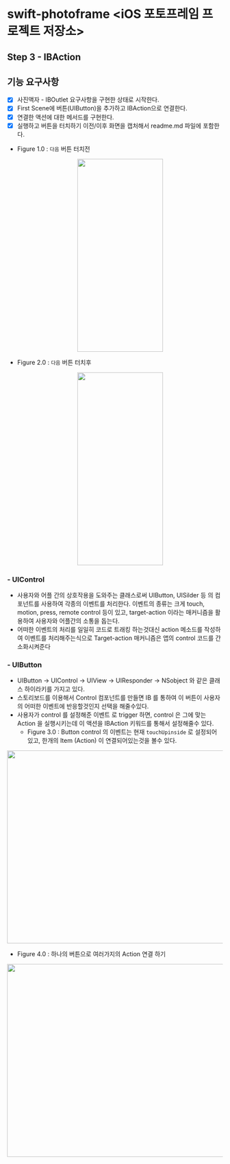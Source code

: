# swift-photoframe <iOS 포토프레임 프로젝트 저장소> 

## Step 3 - IBAction

## 기능 요구사항

- [X] 사진액자 - IBOutlet 요구사항을 구현한 상태로 시작한다.
- [X] First Scene에 버튼(UIButton)을 추가하고 IBAction으로 연결한다.
- [X] 연결한 액션에 대한 메서드를 구현한다.
- [X] 실행하고 버튼을 터치하기 이전/이후 화면을 캡처해서 readme.md 파일에 포함한다.

- Figure 1.0 : `다음` 버튼 터치전
  <p align="center">
   <img src="https://user-images.githubusercontent.com/36659877/154191709-08e53c4d-c04b-408f-8438-131f3cb49d6e.png" width="200" height="450"> 
  </p>

- Figure 2.0 : `다음` 버튼 터치후
  <p align="center">
   <img src="https://user-images.githubusercontent.com/36659877/154191760-ac213261-a30e-4042-815e-885d5be6b646.png" width="200" height="450"> 
  </p>


### - UIControl 
- 사용자와 어플 간의 상호작용을 도와주는 클래스로써 UIButton, UISilder 등 의 컴포넌트를 사용하여 각종의 이벤트를 처리한다. 이벤트의 종류는 크게 touch, motion, press, remote control 등이 있고, target-action 이라는 매커니즘을 활용하여 사용자와 어플간의 소통을 돕는다. 
- 어떠한 이벤트의 처리를 일일히 코드로 트래킹 하는것대신 action 메소드를 작성하여 이벤트를 처리해주는식으로   Target-action 매커니즘은 앱의 control 코드를 간소화시켜준다 
 
### - UIButton 
   - UIButton -> UIControl -> UIView -> UIResponder -> NSobject 와 같은 클래스 하이라키를 가지고 있다. 
   - 스토리보드를 이용해서 Control 컴포넌트를 만들면 IB 를 통하여 이 버튼이 사용자의 어떠한 이벤트에 반응할것인지 선택을 해줄수있다.
   - 사용자가 control 를 설정해준 이벤트 로 trigger 하면, control 은 그에 맞는 Action 을 실행시키는데 이 액션을 IBAction 키워드를 통해서 설정해줄수 있다.       
     - Figure 3.0 : Button control 의 이벤트는 현재 `touchUpinside` 로 설정되어 있고, 한개의 Item (Action) 이 연결되어있는것을 볼수 있다. 
  <p align="center">
   <img src="https://user-images.githubusercontent.com/36659877/154211673-5b6ac363-3c15-4f0a-b790-201e0e78bdbb.png" width="650" height="450"> 
  </p>

   - Figure 4.0 : 하나의 버튼으로 여러가지의 Action 연결 하기
  <p align="center">
   <img src="https://user-images.githubusercontent.com/36659877/154219762-d7c3e4b8-c6ff-4ed0-b636-024398303286.png" width="650" height="450"> 
  </p>


   


